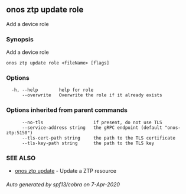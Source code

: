## onos ztp update role

Add a device role

### Synopsis

Add a device role

```
onos ztp update role <fileName> [flags]
```

### Options

```
  -h, --help        help for role
      --overwrite   Overwrite the role if it already exists
```

### Options inherited from parent commands

```
      --no-tls                   if present, do not use TLS
      --service-address string   the gRPC endpoint (default "onos-ztp:5150")
      --tls-cert-path string     the path to the TLS certificate
      --tls-key-path string      the path to the TLS key
```

### SEE ALSO

* [onos ztp update](onos_ztp_update.md)	 - Update a ZTP resource

###### Auto generated by spf13/cobra on 7-Apr-2020
